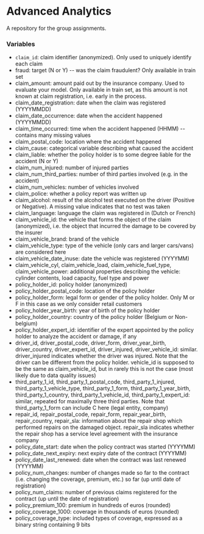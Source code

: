 # Advanced Analytics

A repository for the group assignments.




<h3> Variables </h3>

* `claim_id`: claim identifier (anonymized). Only used to uniquely identify each claim
* fraud: target (N or Y) -- was the claim fraudulent? Only available in train set
* claim_amount: amount paid out by the insurance company. Used to evaluate your model. Only available in train set, as this amount is not known at claim registration, i.e. early in the process.
* claim_date_registration: date when the claim was registered (YYYYMMDD)
* claim_date_occurrence: date when the accident happened (YYYYMMDD)
* claim_time_occurred: time when the accident happened (HHMM) -- contains many missing values
* claim_postal_code: location where the accident happened
* claim_cause: categorical variable describing what caused the accident
* claim_liable: whether the policy holder is to some degree liable for the accident (N or Y)
* claim_num_injured: number of injured parties
* claim_num_third_parties: number of third parties involved (e.g. in the accident)
* claim_num_vehicles: number of vehicles involved
* claim_police: whether a policy report was written up
* claim_alcohol: result of the alcohol test executed on the driver (Positive or Negative). A missing value indicates that no test was taken
* claim_language: language the claim was registered in (Dutch or French)
* claim_vehicle_id: the vehicle that forms the object of the claim (anonymized), i.e. the object that incurred the damage to be covered by the insurer
* claim_vehicle_brand: brand of the vehicle
* claim_vehicle_type: type of the vehicle (only cars and larger cars/vans) are considered here
* claim_vehicle_date_inuse: date the vehicle was registered (YYYYMM)
* claim_vehicle_cyl, claim_vehicle_load, claim_vehicle_fuel_type, claim_vehicle_power: additional properties describing the vehicle: cylinder contents, load capacity, fuel type and power
* policy_holder_id: policy holder (anonymized)
* policy_holder_postal_code: location of the policy holder
* policy_holder_form: legal form or gender of the policy holder. Only M or F in this case as we only consider retail customers
* policy_holder_year_birth: year of birth of the policy holder
* policy_holder_country: country of the policy holder (Belgium or Non-belgium)
* policy_holder_expert_id: identifier of the expert appointed by the policy holder to analyze the accident or damage, if any
* driver_id, driver_postal_code, driver_form, driver_year_birth, driver_country, driver_expert_id, driver_injured, driver_vehicle_id: similar. driver_injured indicates whether the driver was injured. Note that the driver can be different from the policy holder. vehicle_id is supposed to be the same as claim_vehicle_id, but in rarely this is not the case (most likely due to data quality issues)
* third_party_1_id, third_party_1_postal_code, third_party_1_injured, third_party_1_vehicle_type, third_party_1_form, third_party_1_year_birth, third_party_1_country, third_party_1_vehicle_id, third_party_1_expert_id: similar, repeated for maximally three third parties. Note that third_party_1_form can include C here (legal entity, company)
* repair_id, repair_postal_code, repair_form, repair_year_birth, repair_country, repair_sla: information about the repair shop which performed repairs on the damaged object. repair_sla indicates whether the repair shop has a service level agreement with the insurance company
* policy_date_start: date when the policy contract was started (YYYYMM)
* policy_date_next_expiry: next expiry date of the contract (YYYYMM)
* policy_date_last_renewed: date when the contract was last renewed (YYYYMM)
* policy_num_changes: number of changes made so far to the contract (i.e. changing the coverage, premium, etc.) so far (up until date of registration)
* policy_num_claims: number of previous claims registered for the contract (up until the date of registration)
* policy_premium_100: premium in hundreds of euros (rounded)
* policy_coverage_1000: coverage in thousands of euros (rounded)
* policy_coverage_type: included types of coverage, expressed as a binary string containing 9 bits

